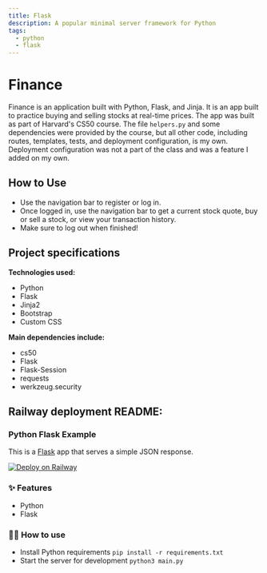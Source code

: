 ```yaml
---
title: Flask
description: A popular minimal server framework for Python
tags:
  - python
  - flask
---
```


# Finance

Finance is an application built with Python, Flask, and Jinja. It is an app built to practice buying and selling stocks at real-time prices. The app was built as part of Harvard's CS50 course. The file `helpers.py` and some dependencies were provided by the course, but all other code, including routes, templates, tests, and deployment configuration, is my own. Deployment configuration was not a part of the class and was a feature I added on my own.

## How to Use

- Use the navigation bar to register or log in.
- Once logged in, use the navigation bar to get a current stock quote, buy or sell a stock, or view your transaction history.
- Make sure to log out when finished!

## Project specifications

**Technologies used:**
- Python
- Flask
- Jinja2
- Bootstrap
- Custom CSS

**Main dependencies include:**
- cs50
- Flask
- Flask-Session
- requests
- werkzeug.security


## Railway deployment README:

### Python Flask Example

This is a [Flask](https://flask.palletsprojects.com/en/1.1.x/) app that serves a simple JSON response.

[![Deploy on Railway](https://railway.app/button.svg)](https://railway.app/new/template/zUcpux)

### ✨ Features

- Python
- Flask

### 💁‍♀️ How to use

- Install Python requirements `pip install -r requirements.txt`
- Start the server for development `python3 main.py`
